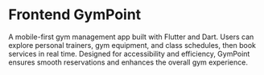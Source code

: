 # Frontend GymPoint

A mobile-first gym management app built with Flutter and Dart. Users can explore personal trainers, gym equipment, and class schedules, then book services in real time. Designed for accessibility and efficiency, GymPoint ensures smooth reservations and enhances the overall gym experience.
